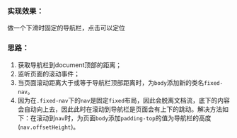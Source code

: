 ### 实现效果：
做一个下滑时固定的导航栏，点击可以定位

### 思路：
1.  获取导航栏到document顶部的距离；
2.  监听页面的滚动事件；
3.  当页面滚动距离大于或等于导航栏顶部距离时，为`body`添加新的类名`fixed-nav`。
4.  因为在`.fixed-nav`下的`nav`是固定`fixed`布局，因此会脱离文档流，底下的内容会自动向上去，因此此时在滚动到导航栏是页面会有上下的跳动。解决方法如下：在滚动到`nav`时，为页面`body`添加`padding-top`的值为导航栏的高度(`nav.offsetHeight`)。